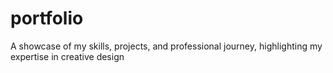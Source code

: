 # portfolio
A showcase of my skills, projects, and professional journey, highlighting my expertise in creative design
